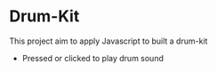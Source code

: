 # Drum-Kit
This project aim to apply Javascript to built a drum-kit
- Pressed or clicked to play drum sound

